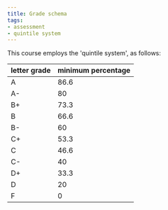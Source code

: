 ```yaml
---
title: Grade schema
tags:
- assessment
- quintile system
---
```


This course employs the 'quintile system', as follows:

letter grade | minimum percentage
-------------|--------------------
A            | 86.6
A-           | 80
B+           | 73.3
B            | 66.6
B-           | 60
C+           | 53.3
C            | 46.6
C-           | 40
D+           | 33.3
D            | 20
F            |  0
